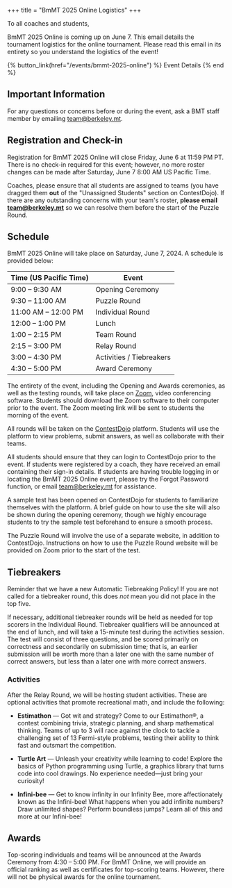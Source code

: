 +++
title = "BmMT 2025 Online Logistics"
+++

To all coaches and students,

BmMT 2025 Online is coming up on June 7. This email details the tournament
logistics for the online tournament. Please read this email in its entirety so
you understand the logistics of the event!

<!-- more -->

{% button_link(href="/events/bmmt-2025-online") %} Event Details {% end %}

## Important Information

For any questions or concerns before or during the event, ask a BMT staff member
by emailing <team@berkeley.mt>.

## Registration and Check-in

Registration for BmMT 2025 Online will close Friday, June 6 at 11:59 PM PT.
There is no check-in required for this event; however, no more
roster changes can be made after Saturday, June 7 8:00 AM US Pacific Time.

Coaches, please ensure that all students are assigned to teams (you have dragged
them **out** of the "Unassigned Students" section on ContestDojo). If there are
any outstanding concerns with your team's roster, **please email
<team@berkeley.mt>** so we can resolve them before the start of the Puzzle Round.

## Schedule

BmMT 2025 Online will take place on Saturday, June 7, 2024. A schedule is
provided below:

| Time (US Pacific Time) | Event                    |
| ---------------------- | ------------------------ |
| 9:00 – 9:30 AM         | Opening Ceremony         |
| 9:30 – 11:00 AM        | Puzzle Round             |
| 11:00 AM – 12:00 PM    | Individual Round         |
| 12:00 – 1:00 PM        | Lunch                    |
| 1:00 – 2:15 PM         | Team Round               |
| 2:15 – 3:00 PM         | Relay Round              |
| 3:00 – 4:30 PM         | Activities / Tiebreakers |
| 4:30 – 5:00 PM         | Award Ceremony           |

The entirety of the event, including the Opening and Awards ceremonies, as well
as the testing rounds, will take place on [Zoom], video conferencing software.
Students should download the Zoom software to their computer prior to the event.
The Zoom meeting link will be sent to students the morning of the event.

All rounds will be taken on the [ContestDojo] platform. Students will use the
platform to view problems, submit answers, as well as collaborate with their
teams.

All students should ensure that they can login to ContestDojo prior to the
event. If students were registered by a coach, they have received an email
containing their sign-in details. If students are having trouble logging in or
locating the BmMT 2025 Online event, please try the Forgot Password function, or
email <team@berkeley.mt> for assistance.

A sample test has been opened on ContestDojo for students to familiarize
themselves with the platform. A brief guide on how to use the site will also be
shown during the opening ceremony, though we highly encourage students to try
the sample test beforehand to ensure a smooth process.

The Puzzle Round will involve the use of a separate website, in addition to
ContestDojo. Instructions on how to use the Puzzle Round website will be
provided on Zoom prior to the start of the test.

## Tiebreakers

Reminder that we have a new Automatic Tiebreaking Policy! If you are not called
for a tiebreaker round, this does _not_ mean you did not place in the top five.

If necessary, additional tiebreaker rounds will be held as needed for top
scorers in the Individual Round. Tiebreaker qualifiers will be announced at the
end of lunch, and will take a 15-minute test during the activities session. The
test will consist of three questions, and be scored primarily on correctness and
secondarily on submission time; that is, an earlier submission will be worth more
than a later one with the same number of correct answers, but less than a later
one with more correct answers.

### Activities

After the Relay Round, we will be hosting student activities. These are optional
activities that promote recreational math, and include the following:

- **Estimathon** — Got wit and strategy? Come to our Estimathon®, a contest
  combining trivia, strategic planning, and sharp mathematical thinking. Teams
  of up to 3 will race against the clock to tackle a challenging set of 13
  Fermi-style problems, testing their ability to think fast and outsmart the
  competition.

- **Turtle Art** — Unleash your creativity while learning to code! Explore the
  basics of Python programming using Turtle, a graphics library that turns code
  into cool drawings. No experience needed—just bring your curiosity!

- **Infini-bee** — Get to know infinity in our Infinity Bee, more affectionately
  known as the Infini-bee! What happens when you add infinite numbers? Draw
  unlimited shapes? Perform boundless jumps? Learn all of this and more at our
  Infini-bee!

## Awards

Top-scoring individuals and teams will be announced at the Awards Ceremony from
4:30 – 5:00 PM. For BmMT Online, we will provide an official ranking as well as
certificates for top-scoring teams. However, there will not be physical awards
for the online tournament.

[Zoom]: https://zoom.us/
[ContestDojo]: https://contestdojo.com/
